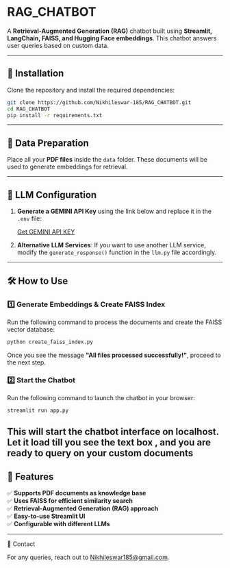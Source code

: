 # RAG\_CHATBOT

A **Retrieval-Augmented Generation (RAG)** chatbot built using **Streamlit, LangChain, FAISS, and Hugging Face embeddings**. This chatbot answers user queries based on custom data.

---

## 🚀 Installation

Clone the repository and install the required dependencies:

```bash
git clone https://github.com/Nikhileswar-185/RAG_CHATBOT.git
cd RAG_CHATBOT
pip install -r requirements.txt
```

---

## 📂 Data Preparation

Place all your **PDF files** inside the `data` folder. These documents will be used to generate embeddings for retrieval.

---

## 🔑 LLM Configuration

1. **Generate a GEMINI API Key** using the link below and replace it in the `.env` file:

   [Get GEMINI API KEY](https://www.google.com)

2. **Alternative LLM Services**: If you want to use another LLM service, modify the `generate_response()` function in the `llm.py` file accordingly.

---

## 🛠 How to Use

### 1️⃣ Generate Embeddings & Create FAISS Index

Run the following command to process the documents and create the FAISS vector database:

```bash
python create_faiss_index.py
```

Once you see the message **"All files processed successfully!"**, proceed to the next step.

### 2️⃣ Start the Chatbot

Run the following command to launch the chatbot in your browser:

```bash
streamlit run app.py
```

This will start the chatbot interface on **localhost**.
Let it load till you see the text box , and you are ready to query on your custom documents
---

## 🤖 Features

✅ **Supports PDF documents as knowledge base**\
✅ **Uses FAISS for efficient similarity search**\
✅ **Retrieval-Augmented Generation (RAG) approach**\
✅ **Easy-to-use Streamlit UI**\
✅ **Configurable with different LLMs**

---

📧 Contact

For any queries, reach out to [Nikhileswar185@gmail.com](mailto\:Nikhileswar185@gmail.com).
